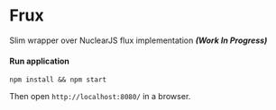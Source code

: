 # Frux
Slim wrapper over NuclearJS flux implementation _**(Work In Progress)**_

#### Run application
```
npm install && npm start
```

Then open `http://localhost:8080/` in a browser.
